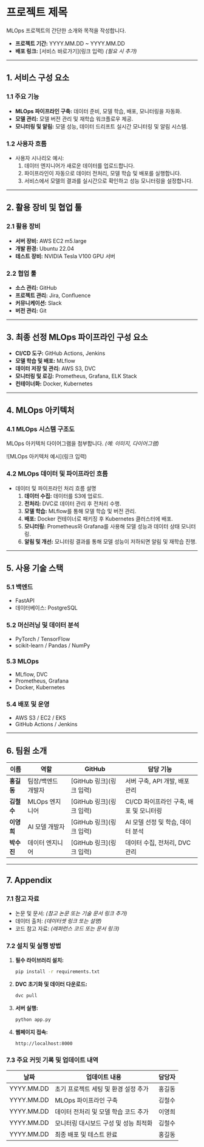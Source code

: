 # **프로젝트 제목**

MLOps 프로젝트의 간단한 소개와 목적을 작성합니다.

- **프로젝트 기간:** YYYY.MM.DD \~ YYYY.MM.DD
- **배포 링크:** [서비스 바로가기]\(링크 입력) *(필요 시 추가)*

---

## **1. 서비스 구성 요소**

### **1.1 주요 기능**

- **MLOps 파이프라인 구축:** 데이터 준비, 모델 학습, 배포, 모니터링을 자동화.
- **모델 관리:** 모델 버전 관리 및 재학습 워크플로우 제공.
- **모니터링 및 알림:** 모델 성능, 데이터 드리프트 실시간 모니터링 및 알림 시스템.

### **1.2 사용자 흐름**

- 사용자 시나리오 예시:
  1. 데이터 엔지니어가 새로운 데이터를 업로드합니다.
  2. 파이프라인이 자동으로 데이터 전처리, 모델 학습 및 배포를 실행합니다.
  3. 서비스에서 모델의 결과를 실시간으로 확인하고 성능 모니터링을 설정합니다.

---

## **2. 활용 장비 및 협업 툴**

### **2.1 활용 장비**

- **서버 장비:** AWS EC2 m5.large
- **개발 환경:** Ubuntu 22.04
- **테스트 장비:** NVIDIA Tesla V100 GPU 서버

### **2.2 협업 툴**

- **소스 관리:** GitHub
- **프로젝트 관리:** Jira, Confluence
- **커뮤니케이션:** Slack
- **버전 관리:** Git

---

## **3. 최종 선정 MLOps 파이프라인 구성 요소**

- **CI/CD 도구:** GitHub Actions, Jenkins
- **모델 학습 및 배포:** MLflow
- **데이터 저장 및 관리:** AWS S3, DVC
- **모니터링 및 로깅:** Prometheus, Grafana, ELK Stack
- **컨테이너화:** Docker, Kubernetes

---

## **4. MLOps 아키텍처**

### **4.1 MLOps 시스템 구조도**

MLOps 아키텍처 다이어그램을 첨부합니다. *(예: 이미지, 다이어그램)*

![MLOps 아키텍처 예시]\(링크 입력)

### **4.2 MLOps 데이터 및 파이프라인 흐름**

- 데이터 및 파이프라인 처리 흐름 설명
  1. **데이터 수집:** 데이터를 S3에 업로드.
  2. **전처리:** DVC로 데이터 관리 후 전처리 수행.
  3. **모델 학습:** MLflow를 통해 모델 학습 및 버전 관리.
  4. **배포:** Docker 컨테이너로 패키징 후 Kubernetes 클러스터에 배포.
  5. **모니터링:** Prometheus와 Grafana를 사용해 모델 성능과 데이터 상태 모니터링.
  6. **알림 및 개선:** 모니터링 결과를 통해 모델 성능이 저하되면 알림 및 재학습 진행.

---

## **5. 사용 기술 스택**

### **5.1 백엔드**

- FastAPI
- 데이터베이스: PostgreSQL

### **5.2 머신러닝 및 데이터 분석**

- PyTorch / TensorFlow
- scikit-learn / Pandas / NumPy

### **5.3 MLOps**

- MLflow, DVC
- Prometheus, Grafana
- Docker, Kubernetes

### **5.4 배포 및 운영**

- AWS S3 / EC2 / EKS
- GitHub Actions / Jenkins

---

## **6. 팀원 소개**

| 이름      | 역할         | GitHub              | 담당 기능                     |
| ------- | ---------- | ------------------- | ------------------------- |
| **홍길동** | 팀장/백엔드 개발자 | [GitHub 링크]\(링크 입력) | 서버 구축, API 개발, 배포 관리      |
| **김철수** | MLOps 엔지니어 | [GitHub 링크]\(링크 입력) | CI/CD 파이프라인 구축, 배포 및 모니터링 |
| **이영희** | AI 모델 개발자  | [GitHub 링크]\(링크 입력) | AI 모델 선정 및 학습, 데이터 분석     |
| **박수진** | 데이터 엔지니어   | [GitHub 링크]\(링크 입력) | 데이터 수집, 전처리, DVC 관리       |

---

## **7. Appendix**

### **7.1 참고 자료**

- 논문 및 문서: *(참고 논문 또는 기술 문서 링크 추가)*
- 데이터 출처: *(데이터셋 링크 또는 설명)*
- 코드 참고 자료: *(레퍼런스 코드 또는 문서 링크)*

### **7.2 설치 및 실행 방법**

1. **필수 라이브러리 설치:**

   ```bash
   pip install -r requirements.txt
   ```

2. **DVC 초기화 및 데이터 다운로드:**

   ```bash
   dvc pull
   ```

3. **서버 실행:**

   ```bash
   python app.py
   ```

4. **웹페이지 접속:**

   ```
   http://localhost:8000
   ```

### **7.3 주요 커밋 기록 및 업데이트 내역**

| 날짜         | 업데이트 내용               | 담당자 |
| ---------- | --------------------- | --- |
| YYYY.MM.DD | 초기 프로젝트 세팅 및 환경 설정 추가 | 홍길동 |
| YYYY.MM.DD | MLOps 파이프라인 구축        | 김철수 |
| YYYY.MM.DD | 데이터 전처리 및 모델 학습 코드 추가 | 이영희 |
| YYYY.MM.DD | 모니터링 대시보드 구성 및 성능 최적화 | 김철수 |
| YYYY.MM.DD | 최종 배포 및 테스트 완료        | 홍길동 |

